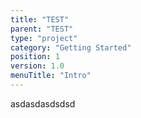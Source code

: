 ```yaml
---
title: "TEST"
parent: "TEST"
type: "project"
category: "Getting Started"
position: 1
version: 1.0
menuTitle: "Intro"
---
```


asdasdasdsdsd
